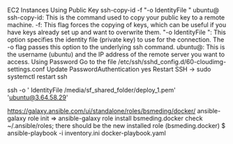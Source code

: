 
EC2 Instances
Using Public Key
ssh-copy-id -f "-o IdentityFile <PATH TO PEM FILE>" ubuntu@<INSTANCE-PUBLIC-IP>
ssh-copy-id: This is the command used to copy your public key to a remote machine.
-f: This flag forces the copying of keys, which can be useful if you have keys already set up and want to overwrite them.
"-o IdentityFile ": This option specifies the identity file (private key) to use for the connection. The -o flag passes this option to the underlying ssh command.
ubuntu@: This is the username (ubuntu) and the IP address of the remote server you want to access.
Using Password
Go to the file /etc/ssh/sshd_config.d/60-cloudimg-settings.conf
Update PasswordAuthentication yes
Restart SSH -> sudo systemctl restart ssh

ssh -o ' IdentityFile /media/sf_shared_folder/deploy_1.pem' 'ubuntu@3.64.58.29'

https://galaxy.ansible.com/ui/standalone/roles/bsmeding/docker/
ansible-galaxy role init <name> => ansible-galaxy role install bsmeding.docker
check ~/.ansible/roles; there should be the new installed role (bsmeding.docker)
$ ansible-playbook -i inventory.ini docker-playbook.yaml
